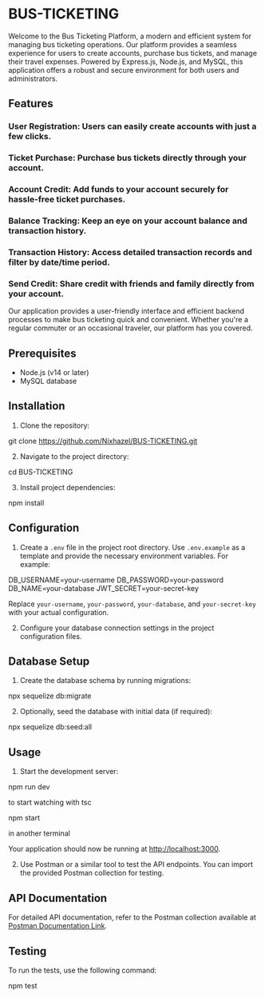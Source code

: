 # BUS-TICKETING

Welcome to the Bus Ticketing Platform, a modern and efficient system for managing bus ticketing operations. Our platform provides a seamless experience for users to create accounts, purchase bus tickets, and manage their travel expenses. Powered by Express.js, Node.js, and MySQL, this application offers a robust and secure environment for both users and administrators.

## Features

### User Registration: Users can easily create accounts with just a few clicks.

### Ticket Purchase: Purchase bus tickets directly through your account.

### Account Credit: Add funds to your account securely for hassle-free ticket purchases.

### Balance Tracking: Keep an eye on your account balance and transaction history.

### Transaction History: Access detailed transaction records and filter by date/time period.

### Send Credit: Share credit with friends and family directly from your account.

Our application provides a user-friendly interface and efficient backend processes to make bus ticketing quick and convenient. Whether you're a regular commuter or an occasional traveler, our platform has you covered.

## Prerequisites

- Node.js (v14 or later)
- MySQL database

## Installation

1. Clone the repository:

git clone https://github.com/Nixhazel/BUS-TICKETING.git

2. Navigate to the project directory:

cd BUS-TICKETING

3. Install project dependencies:

npm install

## Configuration

1. Create a `.env` file in the project root directory. Use `.env.example` as a template and provide the necessary environment variables. For example:

DB_USERNAME=your-username
DB_PASSWORD=your-password
DB_NAME=your-database
JWT_SECRET=your-secret-key

Replace `your-username`, `your-password`, `your-database`, and `your-secret-key` with your actual configuration.

2. Configure your database connection settings in the project configuration files.

## Database Setup

1. Create the database schema by running migrations:

npx sequelize db:migrate

2. Optionally, seed the database with initial data (if required):

npx sequelize db:seed:all

## Usage

1. Start the development server:

npm run dev

to start watching with tsc 

npm start

in another terminal

Your application should now be running at [http://localhost:3000](http://localhost:3000).

2. Use Postman or a similar tool to test the API endpoints. You can import the provided Postman collection for testing.

## API Documentation

For detailed API documentation, refer to the Postman collection available at [Postman Documentation Link](https://documenter.getpostman.com/view/13123089/2s9YXh5hTN).

## Testing

To run the tests, use the following command:

npm test